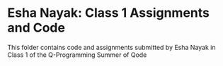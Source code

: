 # Esha Nayak: Class 1 Assignments and Code
This folder contains code and assignments submitted by Esha Nayak in Class 1 of the Q-Programming Summer of Qode